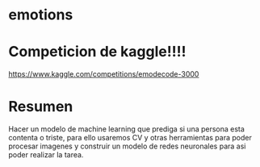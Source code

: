# emotions

# Competicion de kaggle!!!!

https://www.kaggle.com/competitions/emodecode-3000

# Resumen

Hacer un modelo de machine learning que prediga si una persona esta contenta o triste, para ello usaremos CV y otras herramientas para poder procesar imagenes y construir un modelo de redes neuronales para asi poder realizar la tarea.

